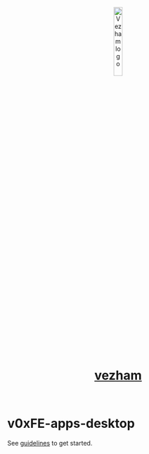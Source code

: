<p align="center">
  <a href="https://vezham.com" target="_blank" rel="noreferrer">
      <img width="20%" src="https://static.cdn.vezham.com/images/logo-black.png" alt="Vezham logo" />
      <h1 align="center">vezham</h1>
  </a>
</p>
</br>

# v0xFE-apps-desktop

See [guidelines](https://storybook.vezham.com/?path=/docs/guidelines-get-started--overview) to get started.
